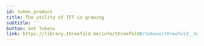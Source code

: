```yaml
---
id: token_product
title: The utility of TFT is growing 
subtitle: ''
button: Get Tokens
link: https://library.threefold.me/info/threefold#/tokens/threefold__how_to_buy
---
```

